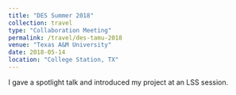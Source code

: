 ```yaml
---
title: "DES Summer 2018"
collection: travel
type: "Collaboration Meeting"
permalink: /travel/des-tamu-2018
venue: "Texas A&M University"
date: 2018-05-14
location: "College Station, TX"
---
```

I gave a spotlight talk and introduced my project at an LSS session.
